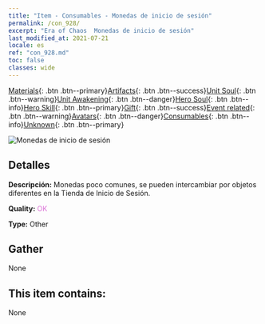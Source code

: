 ```yaml
---
title: "Item - Consumables - Monedas de inicio de sesión"
permalink: /con_928/
excerpt: "Era of Chaos  Monedas de inicio de sesión"
last_modified_at: 2021-07-21
locale: es
ref: "con_928.md"
toc: false
classes: wide
---
```

 [Materials](/ItemsES/){: .btn .btn--primary}[Artifacts](/ItemsES/Artifacts/){: .btn .btn--success}[Unit Soul](/ItemsES/UnitSoul/){: .btn .btn--warning}[Unit Awakening](/ItemsES/UnitAwakening/){: .btn .btn--danger}[Hero Soul](/ItemsES/HeroSoul/){: .btn .btn--info}[Hero Skill](/ItemsES/HeroSkill/){: .btn .btn--primary}[Gift](/ItemsES/Gift/){: .btn .btn--success}[Event related](/ItemsES/Events/){: .btn .btn--warning}[Avatars](/ItemsES/Avatars/){: .btn .btn--danger}[Consumables](/ItemsES/Consumables/){: .btn .btn--info}[Unknown](/ItemsES/Unknown/){: .btn .btn--primary}

 ![Monedas de inicio de sesión](/images/t/i_40016.png)

## Detalles
 **Descripción:** Monedas poco comunes, se pueden intercambiar por objetos diferentes en la Tienda de Inicio de Sesión.

 **Quality:** <span style="color: #DA70D6">OK</span>

 **Type:** Other

## Gather

  None

## This item contains:

  None

